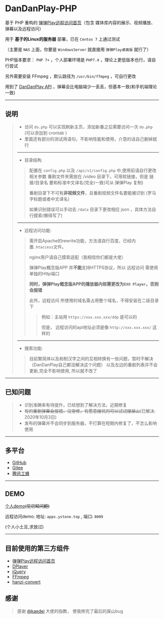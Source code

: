 # DanDanPlay-PHP

基于 PHP 重构的 [弹弹Play远程访问首页](https://github.com/kaedei/dandanplay-libraryindex)（包含 媒体库内容的展示、视频播放、弹幕以及远程访问）

用于 **基于的Linux的服务器** 部署，已在 `Centos 7` 上通过测试

（主要是 `NAS` 上面，你要是 `WindowsServer` 就直接用 `弹弹Play桌面版` 就行了）

PHP版本要求： `PHP 7+` ，个人部署环境是 `PHP7.4` ，理论上更低版本也行，请自行尝试

另外需要安装 FFmpeg ，默认路径为 `/usr/bin/ffmpeg` ，可自行更改

用到了 [DanDanPlay API](https://api.acplay.net/swagger/ui/index#/) ，弹幕会比电脑端少一丢丢，但基本一致(和手机端理论一致)

---

## 说明
> 
>  
>* 访问 `do.php` 可以实现刷新主页，添加新番之后需要访问一次 `do.php` (可以添加到 crontab )
>* 里面还有部分的测试用语句，不影响性能和使用，介意的话自己删掉就行
>
>
>---
>* 目录结构
>>配置在 `config.php` 以及 `/api/v1/config.php` 中,使用前请自行更改相关参数
>>番剧文件夹需放在 /video 目录下，可用软链接，但是 链接/目录名 要和标准中文译名(完全)一致(可从 弹弹Play 复制)
>>
>>番剧目录下不可有**非视频文件**，且番剧视频文件名要能被识别 (罗马字标题或者中文译名)
>>
>>如果识别错误可以手动去 `/data` 目录下更改相应 json ，具体方法自行摸索(懒得写了)
> 
>---
> 
>* 远程访问功能:
>>需开启Apache的rewrite功能，方法请自行百度，已经内置`.htaccess`文件。
>>
>>nginx用户请自己摸索适配（我相信你们都是大佬）
>>
>> 弹弹Play概念版APP 并**不能**支持HTTPS协议，所以 远程访问 需使用单独的Http端口
>> 
>>**同时，弹弹Play概念版APP的播放器内核需更改为`EXO Player`，否则会报错**
>>
>>此外，远程访问 所使用的域名需占用整个域名，不得安装在二级目录下
>>>例如：主站用 `https://xxx.xxx.xxx/ddp` 是可以的
>>>
>>>但是， 远程访问的api地址必须是像 `http://xxx.xxx.xxx/` 这样的
>
>---
>* 搜索功能:
>>
>>目前繁简体以及和制汉字之间的互相转换有一些问题，暂时不解决（DanDanPlay自己都没解决这个问题）
>>以及左边的番剧列表并不会更新,完全不影响使用, 所以就不改了

---

## 已知问题

>* 识别准确率有待提升，已经想到了解决方法，近期修复
>* ~~有的番剧弹幕会报错，没空修，有愿意接坑的可以试试接屎山~~(已解决: 2020年10月3日)
>* 发布的弹幕并不会同步到服务器，不打算在短期内修复了，不怎么影响使用

---

## 多平台

* [GitHub](https://github.com/CberYellowstone/DanDanPlay-PHP)
* [Gitee](https://gitee.com/Yellowstone/DanDanPlay-PHP)
* [腾讯工蜂](https://git.code.tencent.com/Yellowstone/DanDanPlay-PHP)

---

## DEMO
[个人demo](https://apps.ystone.top:488/ddp/)~~(见已知问题)~~

远程访问demo: 地址: `apps.ystone.top` , 端口: `8009`

(个人小土豆,求放过)

---

## 目前使用的第三方组件

* [弹弹Play远程访问首页](https://github.com/kaedei/dandanplay-libraryindex)
* [DPlayer](https://github.com/MoePlayer/DPlayer)
* [jQuery](https://github.com/jquery/jquery)
* [FFmpeg](https://github.com/FFmpeg/FFmpeg)
* [
hanzi-convert](https://github.com/uutool/hanzi-convert)

## 感谢
>感谢 [@kaedei](https://github.com/kaedei) 大佬的指教， 使我修完了最后的屎山bug